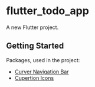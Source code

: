 # flutter_todo_app

A new Flutter project.

## Getting Started

Packages, used in the project:

- [Curver Navigation Bar](https://pub.dev/packages/curved_navigation_bar)
- [Cupertion Icons](https://flutter.dev/docs/cookbook)
